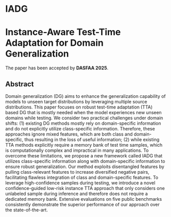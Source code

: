 # IADG

# Instance-Aware Test-Time Adaptation for Domain Generalization

The paper has been accepted by **DASFAA 2025**.
## Abstract

Domain generalization (DG) aims to enhance the generalization capability of models to unseen target distributions by leveraging multiple source distributions. This paper focuses on robust test-time adaptation (TTA) based DG that is mostly needed when the model experiences new unseen domains while testing. We consider two practical challenges under domain shifts: (1) existing DG methods mostly rely on domain-specific information and do not explicitly utilize class-specific information. Therefore, these approaches ignore mixed features, which are both class and domain-specific, thus resulting in the loss of useful information; (2) while existing TTA methods explicitly require a memory bank of test time samples, which is computationally complex and impractical in many applications. To overcome these limitations, we propose a new framework called IADG that utilizes class-specific information along with domain-specific information to ensure robust generalization. Our method exploits disentangled features by pulling class-relevant features to increase diversified negative pairs, facilitating flawless integration of class and domain-specific features. To leverage high-confidence samples during testing, we introduce a novel confidence-guided low-risk instance TTA approach that only considers one unlabeled sample during inference and therefore does not require a dedicated memory bank. Extensive evaluations on five public benchmarks consistently demonstrate the superior performance of our approach over the state-of-the-art. 
